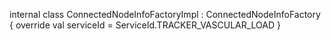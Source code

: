 internal class ConnectedNodeInfoFactoryImpl : ConnectedNodeInfoFactory {
    override val serviceId = ServiceId.TRACKER_VASCULAR_LOAD
}
